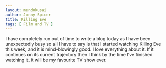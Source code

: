 ```yaml
---
layout: mendokusai
author: Jonny Spicer
title: Killing Eve
tags: [ Film and TV ]
---
```

I have completely run out of time to write a blog today as I have been unexpectedly busy so all I have to say is that
I started watching Killing Eve this week, and it is mind-blowingly good. I love everything about it. If it continues
on its current trajectory then I think by the time I've finished watching it, it will be my favourite TV show ever.

